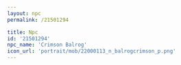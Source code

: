 ```yaml
---
layout: npc
permalink: /21501294

title: Npc
id: '21501294'
npc_name: 'Crimson Balrog'
icon_url: 'portrait/mob/22000113_n_balrogcrimson_p.png'
---
```

